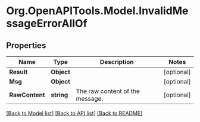 # Org.OpenAPITools.Model.InvalidMessageErrorAllOf

## Properties

Name | Type | Description | Notes
------------ | ------------- | ------------- | -------------
**Result** | **Object** |  | [optional] 
**Msg** | **Object** |  | [optional] 
**RawContent** | **string** | The raw content of the message.  | [optional] 

[[Back to Model list]](../README.md#documentation-for-models) [[Back to API list]](../README.md#documentation-for-api-endpoints) [[Back to README]](../README.md)

